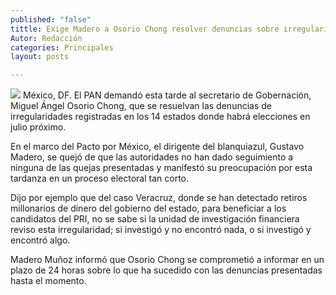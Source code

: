 ```yaml
---
published: "false"
tittle: Exige Madero a Osorio Chong resolver denuncias sobre irregularidades por proceso electoral
Autor: Redacción
categories: Principales
layout: posts

---
```


![](http://i.imgur.com/eSBXpKUm.jpg)
México, DF. El PAN demandó esta tarde al secretario de Gobernación, Miguel Ángel Osorio Chong, que se resuelvan las denuncias de irregularidades registradas en los 14 estados donde habrá elecciones en julio próximo.

En el marco del Pacto por México, el dirigente del blanquiazul, Gustavo Madero, se quejó de que las autoridades no han dado seguimiento a ninguna de las quejas presentadas y manifestó su preocupación por esta tardanza en un proceso electoral tan corto.

Dijo por ejemplo que del caso Veracruz, donde se han detectado retiros millonarios de dinero del gobierno del estado, para beneficiar a los candidatos del PRI, no se sabe si la unidad de investigación financiera reviso esta irregularidad; si investigó y no encontró nada, o si investigó y encontró algo.

Madero Muñoz informó que Osorio Chong se comprometió a informar en un plazo de 24 horas sobre lo que ha sucedido con las denuncias presentadas hasta el momento.
